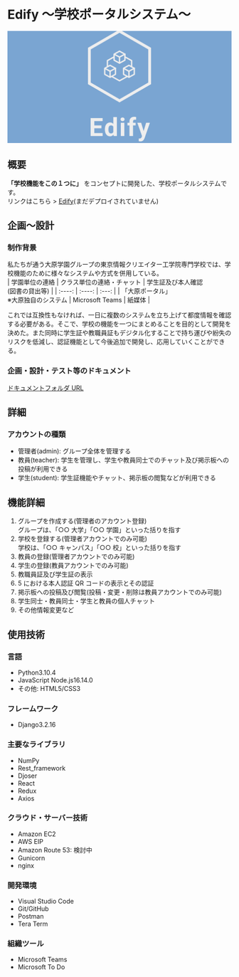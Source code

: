 # Edify ～学校ポータルシステム～

![Edify](./linkedin_banner_image_1.png "Edify")

## 概要

**「学校機能をこの１つに」** をコンセプトに開発した、学校ポータルシステムです。  
リンクはこちら > [Edify]()(まだデプロイされていません)

## 企画～設計

### 制作背景

私たちが通う大原学園グループの東京情報クリエイター工学院専門学校では、学校機能のために様々なシステムや方式を併用している。  
| 学園単位の連絡 | クラス単位の連絡・チャット | 学生証及び本人確認<br>(図書の貸出等) |
| :----: | :----: | :---: |
| 「大原ポータル」<br>※大原独自のシステム | Microsoft Teams | 紙媒体 |

これでは互換性もなければ、一日に複数のシステムを立ち上げて都度情報を確認する必要がある。そこで、学校の機能を一つにまとめることを目的として開発を決めた。また同時に学生証や教職員証もデジタル化することで持ち運びや紛失のリスクを低減し、認証機能として今後追加で開発し、応用していくことができる。

### 企画・設計・テスト等のドキュメント

[ドキュメントフォルダ URL](https://drive.google.com/drive/folders/1LmHyW1SuzeSJPZgcPlK0m9EiBsljIuQo?usp=sharing)

## 詳細

### アカウントの種類

- 管理者(admin): グループ全体を管理する
- 教員(teacher): 学生を管理し、学生や教員同士でのチャット及び掲示板への投稿が利用できる
- 学生(student): 学生証機能やチャット、掲示板の閲覧などが利用できる

## 機能詳細

1. グループを作成する(管理者のアカウント登録)  
   グループは、「○○ 大学」「○○ 学園」といった括りを指す
2. 学校を登録する(管理者アカウントでのみ可能)  
   学校は、「○○ キャンパス」「○○ 校」といった括りを指す
3. 教員の登録(管理者アカウントでのみ可能)
4. 学生の登録(教員アカウントでのみ可能)
5. 教職員証及び学生証の表示
6. 5 における本人認証 QR コードの表示とその認証
7. 掲示板への投稿及び閲覧(投稿・変更・削除は教員アカウントでのみ可能)
8. 学生同士・教員同士・学生と教員の個人チャット
9. その他情報変更など

## 使用技術

### 言語

- Python3.10.4
- JavaScript Node.js16.14.0
- その他: HTML5/CSS3

### フレームワーク

- Django3.2.16

### 主要なライブラリ

- NumPy
- Rest_framework
- Djoser
- React
- Redux
- Axios

### クラウド・サーバー技術

- Amazon EC2
- AWS EIP
- Amazon Route 53: 検討中
- Gunicorn
- nginx

### 開発環境

- Visual Studio Code
- Git/GitHub
- Postman
- Tera Term

### 組織ツール

- Microsoft Teams
- Microsoft To Do
